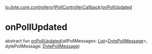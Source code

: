 [io.dyte.core.controllers](../index.md)/[IPollControllerCallback](index.md)/[onPollUpdated](on-poll-updated.md)

# onPollUpdated


abstract fun [onPollUpdated](on-poll-updated.md)(allPollMessages: [List](https://kotlinlang.org/api/latest/jvm/stdlib/kotlin.collections/-list/index.html)&lt;[DytePollMessage](../../com.dyte.mobilecorekmm.models/-dyte-poll-message/index.md)&gt;, dytePollMessage: [DytePollMessage](../../com.dyte.mobilecorekmm.models/-dyte-poll-message/index.md))
